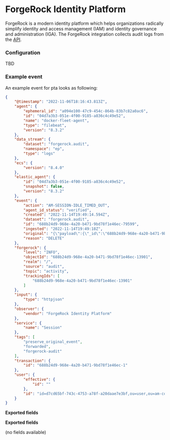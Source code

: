 # ForgeRock Identity Platform

ForgeRock is a modern identity platform which helps organizations radically simplify identity and access management (IAM) and identity governance and administration (IGA). The ForgeRock integration collects audit logs from the [API](https://backstage.forgerock.com/knowledge/kb/article/a37739488).

### Configuration

TBD

### Example event


An example event for pta looks as following:

```json
{
    "@timestamp": "2022-11-06T18:16:43.813Z",
    "agent": {
        "ephemeral_id": "a094e100-47c9-454c-864b-83b7c82a0ac6",
        "id": "04d7a3b3-051e-4f00-9185-a836c4c49e52",
        "name": "docker-fleet-agent",
        "type": "filebeat",
        "version": "8.3.2"
    },
    "data_stream": {
        "dataset": "forgerock.audit",
        "namespace": "ep",
        "type": "logs"
    },
    "ecs": {
        "version": "8.4.0"
    },
    "elastic_agent": {
        "id": "04d7a3b3-051e-4f00-9185-a836c4c49e52",
        "snapshot": false,
        "version": "8.3.2"
    },
    "event": {
        "action": "AM-SESSION-IDLE_TIMED_OUT",
        "agent_id_status": "verified",
        "created": "2022-11-14T19:49:14.594Z",
        "dataset": "forgerock.audit",
        "id": "688b24d9-968e-4a20-b471-9bd78f1e46ec-79599",
        "ingested": "2022-11-14T19:49:18Z",
        "original": "{\"payload\":{\"_id\":\"688b24d9-968e-4a20-b471-9bd78f1e46ec-79599\",\"component\":\"Session\",\"eventName\":\"AM-SESSION-IDLE_TIMED_OUT\",\"level\":\"INFO\",\"objectId\":\"688b24d9-968e-4a20-b471-9bd78f1e46ec-13901\",\"operation\":\"DELETE\",\"realm\":\"/\",\"runAs\":\"\",\"source\":\"audit\",\"timestamp\":\"2022-11-06T18:16:43.813Z\",\"topic\":\"activity\",\"trackingIds\":[\"688b24d9-968e-4a20-b471-9bd78f1e46ec-13901\"],\"transactionId\":\"688b24d9-968e-4a20-b471-9bd78f1e46ec-1\",\"userId\":\"id=d7cd65bf-743c-4753-a78f-a20daae7e3bf,ou=user,ou=am-config\"},\"source\":\"am-activity\",\"timestamp\":\"2022-11-06T18:16:43.814159262Z\",\"type\":\"application/json\"}",
        "reason": "DELETE"
    },
    "forgerock": {
        "level": "INFO",
        "objectId": "688b24d9-968e-4a20-b471-9bd78f1e46ec-13901",
        "realm": "/",
        "source": "audit",
        "topic": "activity",
        "trackingIds": [
            "688b24d9-968e-4a20-b471-9bd78f1e46ec-13901"
        ]
    },
    "input": {
        "type": "httpjson"
    },
    "observer": {
        "vendor": "ForgeRock Identity Platform"
    },
    "service": {
        "name": "Session"
    },
    "tags": [
        "preserve_original_event",
        "forwarded",
        "forgerock-audit"
    ],
    "transaction": {
        "id": "688b24d9-968e-4a20-b471-9bd78f1e46ec-1"
    },
    "user": {
        "effective": {
            "id": ""
        },
        "id": "id=d7cd65bf-743c-4753-a78f-a20daae7e3bf,ou=user,ou=am-config"
    }
}
```

**Exported fields**

**Exported fields**

(no fields available)
